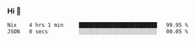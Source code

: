 ### Hi 👋

<!--START_SECTION:waka-->

```txt
Nix    4 hrs 1 min     █████████████████████████   99.95 %
JSON   0 secs          ░░░░░░░░░░░░░░░░░░░░░░░░░   00.05 %
```

<!--END_SECTION:waka-->
